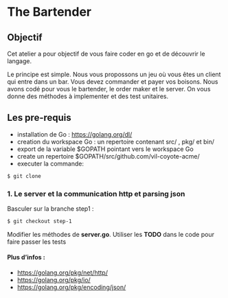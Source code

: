 # The Bartender
## Objectif 
Cet atelier a pour objectif de vous faire coder en go et de découvrir le langage.

Le principe est simple. Nous vous propossons un jeu où vous êtes un client qui entre dans un bar.  Vous devez commander et payer vos boisons. Nous avons codé pour vous le  bartender, le order maker et le server. On vous donne des méthodes à implementer et des test unitaires.

## Les pre-requis 
 - installation de Go : https://golang.org/dl/
 - creation du workspace Go : un repertoire contenant src/ , pkg/  et  bin/
 - export de la variable $GOPATH pointant vers le workspace Go
 - create un repertoire $GOPATH/src/github.com/vil-coyote-acme/ 
 - executer la commande:

```sh
$ git clone
```

### 1. Le server et la communication http et parsing json
Basculer sur la branche step1 : 

```sh
$ git checkout step-1
```

Modifier les méthodes de **server.go**. Utiliser les **TODO** dans le code pour faire passer les tests

#### Plus d’infos :
- https://golang.org/pkg/net/http/
- https://golang.org/pkg/io/
- https://golang.org/pkg/encoding/json/
